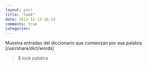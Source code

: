 ```yaml
---
layout: post
title: "look"
date: 2013-12-15 18:54
comments: true
categories: 
---
```

Muestra entradas del diccionario que comienzan por esa palabra [/usr/share/dict/words]

>$ look palabra

